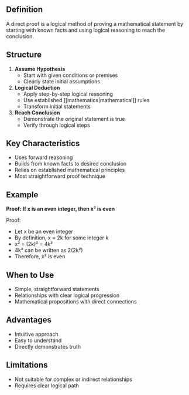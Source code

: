 ## Definition

A direct proof is a logical method of proving a mathematical statement by starting with known facts and using logical reasoning to reach the conclusion.

## Structure

1. **Assume Hypothesis**
    - Start with given conditions or premises
    - Clearly state initial assumptions
2. **Logical Deduction**
    - Apply step-by-step logical reasoning
    - Use established [[mathematics|mathematical]] rules
    - Transform initial statements
3. **Reach Conclusion**
    - Demonstrate the original statement is true
    - Verify through logical steps

## Key Characteristics

- Uses forward reasoning
- Builds from known facts to desired conclusion
- Relies on established mathematical principles
- Most straightforward proof technique

## Example

**Proof: If x is an even integer, then x² is even**

Proof:

- Let x be an even integer
- By definition, x = 2k for some integer k
- x² = (2k)² = 4k²
- 4k² can be written as 2(2k²)
- Therefore, x² is even

## When to Use

- Simple, straightforward statements
- Relationships with clear logical progression
- Mathematical propositions with direct connections

## Advantages

- Intuitive approach
- Easy to understand
- Directly demonstrates truth

## Limitations

- Not suitable for complex or indirect relationships
- Requires clear logical path
